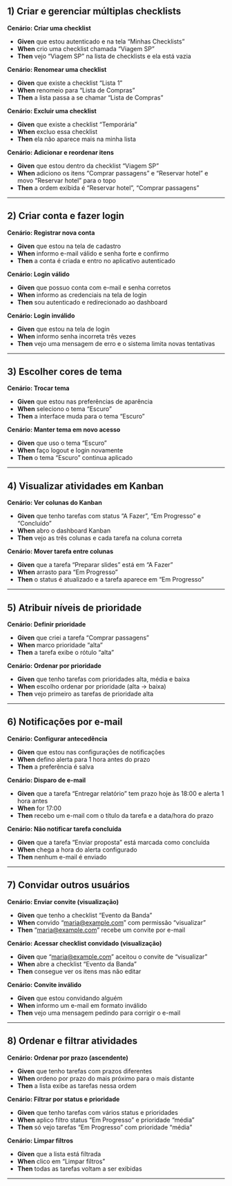 ## 1) Criar e gerenciar múltiplas checklists

**Cenário: Criar uma checklist**

* **Given** que estou autenticado e na tela “Minhas Checklists”
* **When** crio uma checklist chamada “Viagem SP”
* **Then** vejo “Viagem SP” na lista de checklists e ela está vazia

**Cenário: Renomear uma checklist**

* **Given** que existe a checklist “Lista 1”
* **When** renomeio para “Lista de Compras”
* **Then** a lista passa a se chamar “Lista de Compras”

**Cenário: Excluir uma checklist**

* **Given** que existe a checklist “Temporária”
* **When** excluo essa checklist
* **Then** ela não aparece mais na minha lista

**Cenário: Adicionar e reordenar itens**

* **Given** que estou dentro da checklist “Viagem SP”
* **When** adiciono os itens “Comprar passagens” e “Reservar hotel” e movo “Reservar hotel” para o topo
* **Then** a ordem exibida é “Reservar hotel”, “Comprar passagens”

---

## 2) Criar conta e fazer login

**Cenário: Registrar nova conta**

* **Given** que estou na tela de cadastro
* **When** informo e-mail válido e senha forte e confirmo
* **Then** a conta é criada e entro no aplicativo autenticado

**Cenário: Login válido**

* **Given** que possuo conta com e-mail e senha corretos
* **When** informo as credenciais na tela de login
* **Then** sou autenticado e redirecionado ao dashboard

**Cenário: Login inválido**

* **Given** que estou na tela de login
* **When** informo senha incorreta três vezes
* **Then** vejo uma mensagem de erro e o sistema limita novas tentativas

---

## 3) Escolher cores de tema

**Cenário: Trocar tema**

* **Given** que estou nas preferências de aparência
* **When** seleciono o tema “Escuro”
* **Then** a interface muda para o tema “Escuro”

**Cenário: Manter tema em novo acesso**

* **Given** que uso o tema “Escuro”
* **When** faço logout e login novamente
* **Then** o tema “Escuro” continua aplicado

---

## 4) Visualizar atividades em Kanban

**Cenário: Ver colunas do Kanban**

* **Given** que tenho tarefas com status “A Fazer”, “Em Progresso” e “Concluído”
* **When** abro o dashboard Kanban
* **Then** vejo as três colunas e cada tarefa na coluna correta

**Cenário: Mover tarefa entre colunas**

* **Given** que a tarefa “Preparar slides” está em “A Fazer”
* **When** arrasto para “Em Progresso”
* **Then** o status é atualizado e a tarefa aparece em “Em Progresso”

---

## 5) Atribuir níveis de prioridade

**Cenário: Definir prioridade**

* **Given** que criei a tarefa “Comprar passagens”
* **When** marco prioridade “alta”
* **Then** a tarefa exibe o rótulo “alta”

**Cenário: Ordenar por prioridade**

* **Given** que tenho tarefas com prioridades alta, média e baixa
* **When** escolho ordenar por prioridade (alta → baixa)
* **Then** vejo primeiro as tarefas de prioridade alta

---

## 6) Notificações por e-mail

**Cenário: Configurar antecedência**

* **Given** que estou nas configurações de notificações
* **When** defino alerta para 1 hora antes do prazo
* **Then** a preferência é salva

**Cenário: Disparo de e-mail**

* **Given** que a tarefa “Entregar relatório” tem prazo hoje às 18:00 e alerta 1 hora antes
* **When** for 17:00
* **Then** recebo um e-mail com o título da tarefa e a data/hora do prazo

**Cenário: Não notificar tarefa concluída**

* **Given** que a tarefa “Enviar proposta” está marcada como concluída
* **When** chega a hora do alerta configurado
* **Then** nenhum e-mail é enviado

---

## 7) Convidar outros usuários

**Cenário: Enviar convite (visualização)**

* **Given** que tenho a checklist “Evento da Banda”
* **When** convido “[maria@example.com](mailto:maria@example.com)” com permissão “visualizar”
* **Then** “[maria@example.com](mailto:maria@example.com)” recebe um convite por e-mail

**Cenário: Acessar checklist convidado (visualização)**

* **Given** que “[maria@example.com](mailto:maria@example.com)” aceitou o convite de “visualizar”
* **When** abre a checklist “Evento da Banda”
* **Then** consegue ver os itens mas não editar

**Cenário: Convite inválido**

* **Given** que estou convidando alguém
* **When** informo um e-mail em formato inválido
* **Then** vejo uma mensagem pedindo para corrigir o e-mail

---

## 8) Ordenar e filtrar atividades

**Cenário: Ordenar por prazo (ascendente)**

* **Given** que tenho tarefas com prazos diferentes
* **When** ordeno por prazo do mais próximo para o mais distante
* **Then** a lista exibe as tarefas nessa ordem

**Cenário: Filtrar por status e prioridade**

* **Given** que tenho tarefas com vários status e prioridades
* **When** aplico filtro status “Em Progresso” e prioridade “média”
* **Then** só vejo tarefas “Em Progresso” com prioridade “média”

**Cenário: Limpar filtros**

* **Given** que a lista está filtrada
* **When** clico em “Limpar filtros”
* **Then** todas as tarefas voltam a ser exibidas

---
